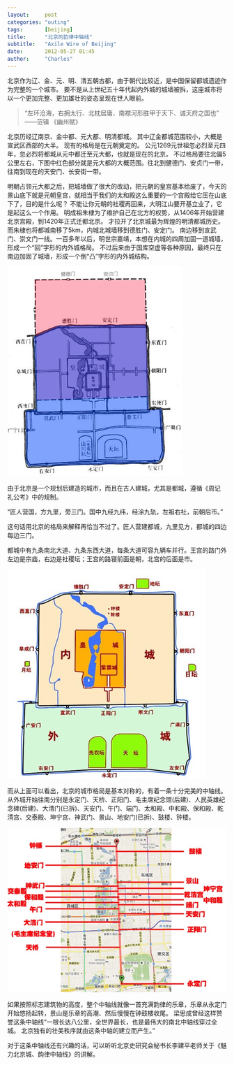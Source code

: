 ```yaml
---
layout:     post
categories: "outing"
tags:       [beijing]
title:      "北京的韵律中轴线"
subtitle:   "Axile Wire of Beijing"
date:       2012-05-27 01:45
author:     "Charles"
---
```


北京作为辽、金、元、明、清五朝古都，由于朝代比较近，是中国保留都城遗迹作为完整的一个城市。
要不是从上世纪五十年代起内外城的城墙被拆，这座城市将以一个更加完整、更加雄壮的姿态呈现在世人眼前。

> “左环沧海，右拥太行、北枕居庸、南襟河形胜甲于天下、诚天府之国也”
——范镇 《幽州赋》

北京历经辽南京、金中都、元大都、明清都城。
其中辽金都城范围较小，大概是宣武区西部的大半。
现有的格局是在元朝奠定的。
公元1269元世祖忽必烈至元四年，忽必烈将都城从元中都迁至元大都，也就是现在的北京。
不过格局要往北偏5公里左右，下图中红色部分就是元大都的大概范围。往北到健德门、安贞门一带，往南到现在的天安门、长安街一带。

明朝占领元大都之后，把城墙做了很大的改动，把元朝的皇宫基本给废了，今天的景山底下就是元朝皇宫，就相当于我们的太和殿这么重要的一个宫殿给它压在山底下了，目的是什么呢？
不能让你元朝的社稷再回来，大明江山要开基立业了，它是起这么一个作用。
明成祖朱棣为了维护自己在北方的权势，从1406年开始营建北京宫殿，到1420年正式迁都北京。
才拉开了北京城最为辉煌的明清都城历史。而朱棣也将都城南移了5km，内城北城墙移到德胜门、安定门。
南边移到宣武门、崇文门一线。一百多年以后，明世宗嘉靖，本想在内城的四周加固一道城墙，形成一个“回”字形的内外城格局。
不过后来由于国库空虚等各种原因，最终只在南边加固了城墙，形成一个倒“凸”字形的内外城结构。

![axilewireofbeijing2](/img/axilewireofbeijing2.jpg)

由于北京是一个规划后建造的城市，而且在古人建城，尤其是都城，遵循《周记 礼公考》中的规制。

“匠人营国，方九里，旁三门。国中九经九纬，经涂九轨，左祖右社，前朝后市。”

这句话用北京的格局来解释再恰当不过了。匠人营建都城，九里见方，都城的四边每边三门。

都城中有九条南北大道、九条东西大道，每条大道可容九辆车并行。王宫的路门外左边是宗庙，右边是社稷坛；王宫的路寝前面是朝，北宫的后面是市。

![axilewireofbeijing1](/img/axilewireofbeijing1.jpg)

而从上面可以看出，北京的城市格局是基本对称的，有着一条十分完美的中轴线。
从外城开始往南分别是永定门、天桥、正阳门、毛主席纪念馆(后建)、人民英雄纪念碑(后建)、大清门(已拆)、天安门、午门、端门、太和殿、中和殿、保和殿、乾清宫、交泰殿、坤宁宫、神武门、景山、地安门(已拆)、鼓楼、钟楼。

![axilewireofbeijing3](/img/axilewireofbeijing3.jpg)

如果按照标志建筑物的高度，整个中轴线就像一首充满韵律的乐章，乐章从永定门开始悠扬起转，景山是乐章的高潮、然后慢慢在钟鼓楼收尾。
梁思成曾经这样赞誉这条中轴线“一根长达八公里，全世界最长，也是最伟大的南北中轴线穿过全城。
北京独有的壮美秩序就由这条中轴的建立而产生。”

对于这条中轴线还有兴趣的话，可以听听北京史研究会秘书长李建平老师关于《魅力北京城、韵律中轴线》的讲解。